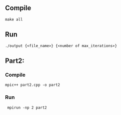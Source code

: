 ## Compile
```make all```
## Run
```./output {<file_name>} {<number of max_iterations>}```

## Part2:
### Compile
```mpic++ part2.cpp -o part2```
### Run
``` mpirun -np 2 part2```
